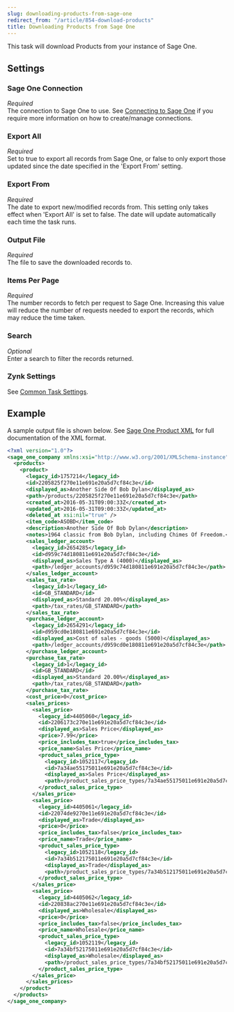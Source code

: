 ```yaml
---
slug: downloading-products-from-sage-one
redirect_from: "/article/854-download-products"
title: Downloading Products from Sage One
---
```

This task will download Products from your instance of Sage One.

## Settings
### Sage One Connection
_Required_  
The connection to Sage One to use. See [Connecting to Sage One](connecting-to-sage-one) if you require more information on how to create/manage connections.

### Export All
_Required_  
Set to true to export all records from Sage One, or false to only export those updated since the date specified in the 'Export From' setting.

### Export From
_Required_  
The date to export new/modified records from. This setting only takes effect when 'Export All' is set to false. The date will update automatically each time the task runs.

### Output File
_Required_  
The file to save the downloaded records to.

### Items Per Page
_Required_  
The number records to fetch per request to Sage One. Increasing this value will reduce the number of requests needed to export the records, which may reduce the time taken.

### Search
_Optional_  
Enter a search to filter the records returned.

### Zynk Settings
See [Common Task Settings](common-task-settings).

## Example
A sample output file is shown below. See [Sage One Product XML](sage-one-product-xml) for full documentation of the XML format.
```xml
<?xml version="1.0"?>
<sage_one_company xmlns:xsi="http://www.w3.org/2001/XMLSchema-instance" xmlns:xsd="http://www.w3.org/2001/XMLSchema">
  <products>
    <product>
      <legacy_id>1757214</legacy_id>
      <id>2205825f270e11e691e20a5d7cf84c3e</id>
      <displayed_as>Another Side Of Bob Dylan</displayed_as>
      <path>/products/2205825f270e11e691e20a5d7cf84c3e</path>
      <created_at>2016-05-31T09:00:33Z</created_at>
      <updated_at>2016-05-31T09:00:33Z</updated_at>
      <deleted_at xsi:nil="true" />
      <item_code>ASOBD</item_code>
      <description>Another Side Of Bob Dylan</description>
      <notes>1964 classic from Bob Dylan, including Chimes Of Freedom.</notes>
      <sales_ledger_account>
        <legacy_id>2654285</legacy_id>
        <id>d959c74d180811e691e20a5d7cf84c3e</id>
        <displayed_as>Sales Type A (4000)</displayed_as>
        <path>/ledger_accounts/d959c74d180811e691e20a5d7cf84c3e</path>
      </sales_ledger_account>
      <sales_tax_rate>
        <legacy_id>1</legacy_id>
        <id>GB_STANDARD</id>
        <displayed_as>Standard 20.00%</displayed_as>
        <path>/tax_rates/GB_STANDARD</path>
      </sales_tax_rate>
      <purchase_ledger_account>
        <legacy_id>2654291</legacy_id>
        <id>d959cd0e180811e691e20a5d7cf84c3e</id>
        <displayed_as>Cost of sales - goods (5000)</displayed_as>
        <path>/ledger_accounts/d959cd0e180811e691e20a5d7cf84c3e</path>
      </purchase_ledger_account>
      <purchase_tax_rate>
        <legacy_id>1</legacy_id>
        <id>GB_STANDARD</id>
        <displayed_as>Standard 20.00%</displayed_as>
        <path>/tax_rates/GB_STANDARD</path>
      </purchase_tax_rate>
      <cost_price>0</cost_price>
      <sales_prices>
        <sales_price>
          <legacy_id>4405060</legacy_id>
          <id>2206173c270e11e691e20a5d7cf84c3e</id>
          <displayed_as>Sales Price</displayed_as>
          <price>7.99</price>
          <price_includes_tax>true</price_includes_tax>
          <price_name>Sales Price</price_name>
          <product_sales_price_type>
            <legacy_id>1052117</legacy_id>
            <id>7a34ae55175011e691e20a5d7cf84c3e</id>
            <displayed_as>Sales Price</displayed_as>
            <path>/product_sales_price_types/7a34ae55175011e691e20a5d7cf84c3e</path>
          </product_sales_price_type>
        </sales_price>
        <sales_price>
          <legacy_id>4405061</legacy_id>
          <id>22074de9270e11e691e20a5d7cf84c3e</id>
          <displayed_as>Trade</displayed_as>
          <price>0</price>
          <price_includes_tax>false</price_includes_tax>
          <price_name>Trade</price_name>
          <product_sales_price_type>
            <legacy_id>1052118</legacy_id>
            <id>7a34b512175011e691e20a5d7cf84c3e</id>
            <displayed_as>Trade</displayed_as>
            <path>/product_sales_price_types/7a34b512175011e691e20a5d7cf84c3e</path>
          </product_sales_price_type>
        </sales_price>
        <sales_price>
          <legacy_id>4405062</legacy_id>
          <id>220838ac270e11e691e20a5d7cf84c3e</id>
          <displayed_as>Wholesale</displayed_as>
          <price>0</price>
          <price_includes_tax>false</price_includes_tax>
          <price_name>Wholesale</price_name>
          <product_sales_price_type>
            <legacy_id>1052119</legacy_id>
            <id>7a34bf52175011e691e20a5d7cf84c3e</id>
            <displayed_as>Wholesale</displayed_as>
            <path>/product_sales_price_types/7a34bf52175011e691e20a5d7cf84c3e</path>
          </product_sales_price_type>
        </sales_price>
      </sales_prices>
    </product>
  </products>
</sage_one_company>
```
